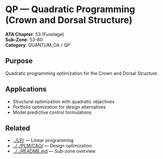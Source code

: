 # QP — Quadratic Programming (Crown and Dorsal Structure)

**ATA Chapter**: 53 (Fuselage)  
**Sub-Zone**: 53-80  
**Category**: QUANTUM_OA / QP

## Purpose

Quadratic programming optimization for the Crown and Dorsal Structure.

## Applications

- Structural optimization with quadratic objectives
- Portfolio optimization for design alternatives
- Model predictive control formulations

## Related

- [../LP/](../LP/) — Linear programming
- [../../PLM/CAO/](../../PLM/CAO/) — Design optimization
- [../../README.md](../../README.md) — Sub-zone overview

